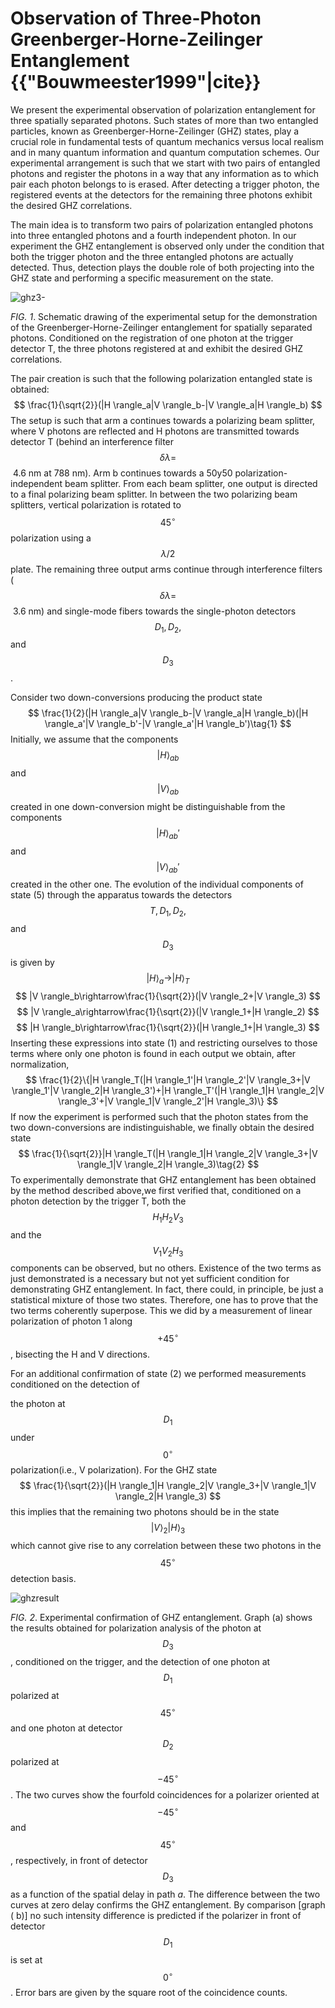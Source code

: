 # Observation of Three-Photon Greenberger-Horne-Zeilinger Entanglement {{"Bouwmeester1999"|cite}}

We present the experimental observation of polarization entanglement for three spatially separated
photons. Such states of more than two entangled particles, known as Greenberger-Horne-Zeilinger
(GHZ) states, play a crucial role in fundamental tests of quantum mechanics versus local realism and
in many quantum information and quantum computation schemes. Our experimental arrangement is
such that we start with two pairs of entangled photons and register the photons in a way that any
information as to which pair each photon belongs to is erased. After detecting a trigger photon, the
registered events at the detectors for the remaining three photons exhibit the desired GHZ correlations.

The main idea is to
transform two pairs of polarization entangled photons into
three entangled photons and a fourth independent photon. In our experiment the GHZ entanglement is observed
only under the condition that both the trigger photon and
the three entangled photons are actually detected. Thus,
detection plays the double role of both projecting into the
GHZ state and performing a specific measurement on the
state.





![ghz3-](../image/ghz3-.png)

*FIG. 1*. Schematic drawing of the experimental setup for the
demonstration of the Greenberger-Horne-Zeilinger entanglement for spatially separated photons. Conditioned on the registration of one photon at the trigger detector T, the three
photons registered at  and  exhibit the desired GHZ
correlations.






The pair
creation is such that the following polarization entangled
state is obtained:
$$
\frac{1}{\sqrt{2}}(|H \rangle_a|V \rangle_b-|V \rangle_a|H \rangle_b)
$$
The setup is such that arm a continues towards a
polarizing beam splitter, where V photons are reflected
and H photons are transmitted towards detector T (behind
an interference filter $$\delta \lambda=$$ ­ 4.6 nm at 788 nm). Arm b
continues towards a 50y50 polarization-independent beam
splitter. From each beam splitter, one output is directed
to a final polarizing beam splitter. In between the two
polarizing beam splitters, vertical polarization is rotated to
$$45^\circ$$ polarization using a $$\lambda/2$$ plate. The remaining three
output arms continue through interference filters ($$\delta \lambda=$$ ­
3.6 nm) and single-mode fibers towards the single-photon
detectors $$D_1, D_2 ,$$ and $$D_3$$ .

Consider two down-conversions
producing the product state
$$
\frac{1}{2}(|H \rangle_a|V \rangle_b-|V \rangle_a|H \rangle_b)(|H \rangle_a'|V \rangle_b'-|V \rangle_a'|H \rangle_b')\tag{1}
$$
Initially, we assume that the components $$|H \rangle_{ab}$$ and $$|V \rangle_{ab}$$
created in one down-conversion might be distinguishable
from the components $$|H \rangle_{ab}'$$ and $$|V \rangle_{ab}'$$ created in the
other one. The evolution of the individual components
of state (5) through the apparatus towards the detectors $$T,
D_1, D_2,$$ and $$D_3$$ is given by
$$
|H \rangle_a \rightarrow |H \rangle_T
$$
$$
|V \rangle_b\rightarrow\frac{1}{\sqrt{2}}(|V \rangle_2+|V \rangle_3)
$$
$$
|V \rangle_a\rightarrow\frac{1}{\sqrt{2}}(|V \rangle_1+|H \rangle_2)
$$
$$
|H \rangle_b\rightarrow\frac{1}{\sqrt{2}}(|H \rangle_1+|H \rangle_3)
$$
Inserting these expressions into state (1) and restricting
ourselves to those terms where only one photon is found
in each output we obtain, after normalization,
$$
\frac{1}{2}\{|H \rangle_T(|H \rangle_1'|H \rangle_2'|V \rangle_3+|V \rangle_1'|V \rangle_2|H \rangle_3')+|H \rangle_T'(|H \rangle_1|H \rangle_2|V \rangle_3'+|V \rangle_1|V \rangle_2'|H \rangle_3)\}
$$
If now the experiment is performed such that the photon
states from the two down-conversions are indistinguishable, we finally obtain the desired state
$$
\frac{1}{\sqrt{2}}|H \rangle_T(|H \rangle_1|H \rangle_2|V \rangle_3+|V \rangle_1|V \rangle_2|H \rangle_3)\tag{2}
$$
To experimentally demonstrate that GHZ entanglement has been obtained by the method described above,we first verified that, conditioned on a photon detection by the trigger T, both the $$H_1 H_2 V_3$$ and the $$V_1 V_2 H_3$$
components can be observed, but no others.
Existence of the two terms as just demonstrated is a necessary
but not yet sufficient condition for demonstrating GHZ
entanglement. In fact, there could, in principle, be just a
statistical mixture of those two states. Therefore, one has
to prove that the two terms coherently superpose. This
we did by a measurement of linear polarization of photon
1 along $$+45^\circ$$ , bisecting the H and V directions.

For an additional confirmation of state (2) we performed measurements conditioned on the detection of

the photon at $$D_1​$$ under $$0^\circ​$$ polarization(i.e., V polarization).
 For the GHZ state $$ \frac{1}{\sqrt{2}}(|H \rangle_1|H \rangle_2|V \rangle_3+|V \rangle_1|V \rangle_2|H \rangle_3) ​$$ this implies that the remaining two photons
should be in the state $$|V \rangle_2|H \rangle_3​$$ which cannot give rise to
any correlation between these two photons in the $$45^\circ​$$ detection basis.



![ghzresult](../image/ghzresult.png)

*FIG. 2*. Experimental confirmation of GHZ entanglement.
Graph (a) shows the results obtained for polarization analysis of
the photon at $$D_3 ​$$, conditioned on the trigger, and the detection
of one photon at $$D_1​$$ polarized at $$45^\circ​$$ and one photon at
detector $$D_2​$$ polarized at $$-45^\circ​$$ . The two curves show the
fourfold coincidences for a polarizer oriented at $$-45^\circ​$$ and $$45^\circ​$$ ,
respectively, in front of detector $$D_3​$$ as a function of the spatial
delay in path *a*. The difference between the two curves at zero
delay confirms the GHZ entanglement. By comparison [graph
( b)] no such intensity difference is predicted if the polarizer in
front of detector $$D_1​$$ is set at $$0^\circ​$$ . Error bars are given by the
square root of the coincidence counts.





























